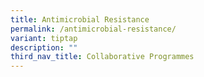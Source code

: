 ```yaml
---
title: Antimicrobial Resistance
permalink: /antimicrobial-resistance/
variant: tiptap
description: ""
third_nav_title: Collaborative Programmes
---
```


